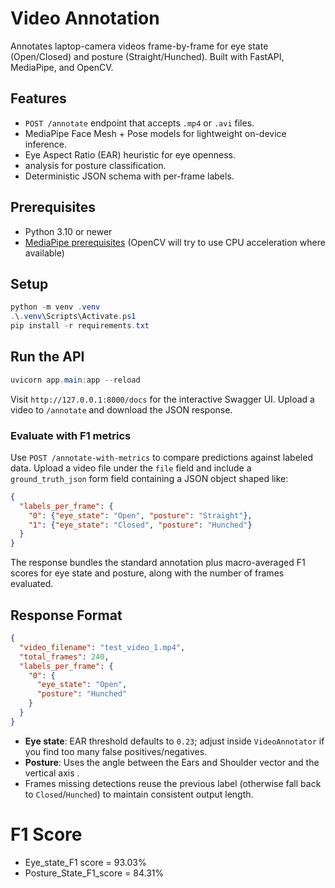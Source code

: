 # Video Annotation 

Annotates laptop-camera videos frame-by-frame for eye state (Open/Closed) and posture (Straight/Hunched). Built with FastAPI, MediaPipe, and OpenCV.

## Features

- `POST /annotate` endpoint that accepts `.mp4` or `.avi` files.
- MediaPipe Face Mesh + Pose models for lightweight on-device inference.
- Eye Aspect Ratio (EAR) heuristic for eye openness.
- analysis for posture classification.
- Deterministic JSON schema with per-frame labels.

## Prerequisites

- Python 3.10 or newer
- [MediaPipe prerequisites](https://developers.google.com/mediapipe/solutions/setup) (OpenCV will try to use CPU acceleration where available)

## Setup

```powershell
python -m venv .venv
.\.venv\Scripts\Activate.ps1
pip install -r requirements.txt
```

## Run the API

```powershell
uvicorn app.main:app --reload
```

Visit `http://127.0.0.1:8000/docs` for the interactive Swagger UI. Upload a video to `/annotate` and download the JSON response.

### Evaluate with F1 metrics

Use `POST /annotate-with-metrics` to compare predictions against labeled data. Upload a video file under the `file` field and include a `ground_truth_json` form field containing a JSON object shaped like:

```json
{
  "labels_per_frame": {
    "0": {"eye_state": "Open", "posture": "Straight"},
    "1": {"eye_state": "Closed", "posture": "Hunched"}
  }
}
```

The response bundles the standard annotation plus macro-averaged F1 scores for eye state and posture, along with the number of frames evaluated.

## Response Format

```json
{
  "video_filename": "test_video_1.mp4",
  "total_frames": 240,
  "labels_per_frame": {
    "0": {
      "eye_state": "Open",
      "posture": "Hunched"
    }
  }
}
```

- **Eye state**: EAR threshold defaults to `0.23`; adjust inside `VideoAnnotator` if you find too many false positives/negatives.
- **Posture**: Uses the angle between the Ears and Shoulder  vector and the vertical axis .
- Frames missing detections reuse the previous label (otherwise fall back to `Closed`/`Hunched`) to maintain consistent output length.

# F1 Score

- Eye_state_F1 score = 93.03%
- Posture_State_F1_score = 84.31% 